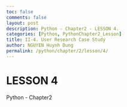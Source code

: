 ```yaml
---
toc: false
comments: false
layout: post
description: Python - Chapter2 - LESSON 4.
categories: [Python, PythonChapter2_Lesson]
title: II-4. User Research Case Study
author: NGUYEN Huynh Dung
permalink: /python/chapter/2/lesson/4/
---
```


# LESSON 4
Python - Chapter2



